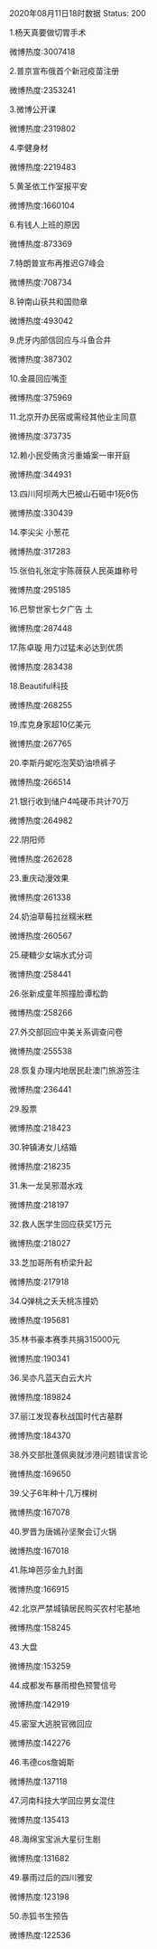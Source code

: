 2020年08月11日18时数据
Status: 200

1.杨天真要做切胃手术

微博热度:3007418

2.普京宣布俄首个新冠疫苗注册

微博热度:2353241

3.微博公开课

微博热度:2319802

4.李健身材

微博热度:2219483

5.黄圣依工作室报平安

微博热度:1660104

6.有钱人上班的原因

微博热度:873369

7.特朗普宣布再推迟G7峰会

微博热度:708734

8.钟南山获共和国勋章

微博热度:493042

9.虎牙内部信回应与斗鱼合并

微博热度:387302

10.金晨回应嘴歪

微博热度:375969

11.北京开办民宿或需经其他业主同意

微博热度:373735

12.赖小民受贿贪污重婚案一审开庭

微博热度:344931

13.四川阿坝两大巴被山石砸中1死6伤

微博热度:330439

14.李尖尖 小葱花

微博热度:317283

15.张伯礼张定宇陈薇获人民英雄称号

微博热度:295185

16.巴黎世家七夕广告 土

微博热度:287448

17.陈卓璇 用力过猛未必达到优质

微博热度:283438

18.Beautiful科技

微博热度:268255

19.库克身家超10亿美元

微博热度:267765

20.李斯丹妮吃泡芙奶油喷裤子

微博热度:266514

21.银行收到储户4吨硬币共计70万

微博热度:264982

22.阴阳师

微博热度:262628

23.重庆动漫效果

微博热度:261338

24.奶油草莓拉丝糯米糕

微博热度:260567

25.硬糖少女端水式分词

微博热度:258441

26.张新成童年照撞脸谭松韵

微博热度:258266

27.外交部回应中美关系调查问卷

微博热度:255538

28.恢复办理内地居民赴澳门旅游签注

微博热度:236441

29.股票

微博热度:218423

30.钟镇涛女儿结婚

微博热度:218235

31.朱一龙吴邪潜水戏

微博热度:218197

32.救人医学生回应获奖1万元

微博热度:218027

33.芝加哥所有桥梁升起

微博热度:217918

34.Q弹桃之夭夭桃冻撞奶

微博热度:195681

35.林书豪本赛季共捐315000元

微博热度:190341

36.吴亦凡蓝天白云大片

微博热度:189824

37.丽江发现春秋战国时代古墓群

微博热度:184370

38.外交部批蓬佩奥就涉港问题错误言论

微博热度:169650

39.父子6年种十几万棵树

微博热度:167078

40.罗晋为唐嫣孙坚聚会订火锅

微博热度:167018

41.陈坤芭莎金九封面

微博热度:166915

42.北京严禁城镇居民购买农村宅基地

微博热度:158245

43.大盘

微博热度:153259

44.成都发布暴雨橙色预警信号

微博热度:142919

45.密室大逃脱官微回应

微博热度:142276

46.韦德cos詹姆斯

微博热度:137118

47.河南科技大学回应男女混住

微博热度:135413

48.海绵宝宝派大星衍生剧

微博热度:131682

49.暴雨过后的四川雅安

微博热度:123198

50.赤狐书生预告

微博热度:122536

